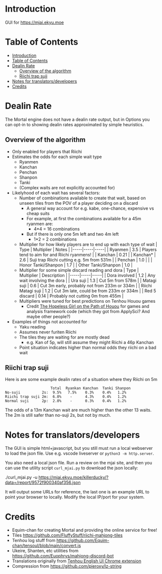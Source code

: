 # Introduction
GUI for https://mjai.ekyu.moe

# Table of Contents
- [Introduction](#introduction)
- [Table of Contents](#table-of-contents)
- [Dealin Rate](#dealin-rate)
  - [Overview of the algorithm](#overview-of-the-algorithm)
  - [Riichi trap suji](#riichi-trap-suji)
- [Notes for translators/developers](#notes-for-translatorsdevelopers)
- [Credits](#credits)

# Dealin Rate
The Mortal engine does not have a dealin rate output, but in Options you can opt-in to showing dealin rates approximated by simple heuristics.

## Overview of the algorithm
* Only enabled for players that Riichi
* Estimates the odds for each simple wait type
  * Ryanmen
  * Kanchan
  * Penchan
  * Shanpon
  * Tanki
  * (Complex waits are not explicitly accounted for)
* Likelyhood of each wait has several factors:
  * Number of combinations available to create that wait, based on unseen tiles from the POV of a player deciding on a discard
    * A general way account for e.g. kabe, one-chance, expensive vs cheap suits
    * For example, at first the combinations available for a 45m ryanmen are:
      * 4*4 = 16 combinations
    * But if there is only one 5m left and two 4m left
        * 1*2 = 2 combinations
  * Multiplier for how likely players are to end up with each type of wait
    | Type | Multiplier | Notes |
    |-----|-----|-----|
    | Ryanmen | 3.5 | Players tend to aim for and Riichi ryanmens! |
    | Kanchan | 0.21 | 
    | Kanchan* | 2.6 | Suji trap Riichi cutting e.g. 5m from 531m |
    | Penchan | 1.0 | |
    | Honor Tanki/Shanpon | 1.7 |
    | Other Tanki/Shanpon | 1.0 |
  * Multiplier for some simple discard reading and dora
    | Type | Multiplier | Description |
    |-----|-----|-----|
    | Dora involved | 1.2 | Any wait involving the dora |
    | Ura suji | 1.3 | Cut 5m from 578m |
    | Matagi suji | 0.6 | Cut 3m early, probably not from 233m or 334m |
    | Riichi Matagi suji | 1.2 | Cut 3m late, could be from 233m or 334m |
    | Red 5 discard | 0.14 | Probably not cutting 0m from 455m |
  * Multipliers were tuned for best predictions on Tenhou Houou games
    * Credit [The Hopeless Girl on the Path of Houou](https://pathofhouou.blogspot.com/2021/04/guide-replay-analysis.html) for games and analysis framework code (which they got from ApplySci? And maybe other people?)
* Examples of things not accounted for
  * Yaku reading
  * Assumes never furiten Riichi
  * The tiles they are waiting for are mostly dead
    * e.g. Kan of 5p, will still assume they might Riichi a 46p Kanchan
  * Point situation indicates higher than normal odds they riichi on a bad wait

## Riichi trap suji
Here is are some example dealin rates of a situation where they Riichi on 5m
```
                     Total  Ryankan Kanchan  Tanki Shanpon 
No-suji          2s:  9.5%   7.5%    0.3%    0.4%   1.2%
Riichi trap suji 2m:  6.0%    -      4.3%    0.4%   1.2%
Normal suji      2p:  2.0%    -      0.3%    0.4%   1.2%
```
The odds of a 13m Kanchan wait are much higher than the other 13 waits. The 2m is still safer than no-suji 2s, but not by much.

# Notes for translators/developers
The GUI is simple html+javascript, but you still must run a local webserver to load the json file. Use e.g. vscode liveserver or `python3 -m http.server`.

You also need a local json file. Run a review on the mjai site, and then you can use the utility script `curl_mjai.py` to download the json locally:

./curl_mjai.py -u https://mjai.ekyu.moe/killerducky/?data=/report/9572f900340af356.json

It will output some URLs for reference, the last one is an example URL to point your browser to locally. Modify the local IP/port for your system.

# Credits
* Equim-chan for creating Mortal and providing the online service for free!
* Tiles https://github.com/FluffyStuff/riichi-mahjong-tiles
* Tenhou log stuff from https://github.com/Equim-chan/tensoul/blob/main/convert.js
* Ukeire, Shanten, etc utilities from https://github.com/Euophrys/mahjong-discord-bot
* Translations originally from [Tenhou English UI Chrome extension](https://chromewebstore.google.com/detail/tenhou-english-ui/cbomnmkpjmleifejmnjhfnfnpiileiin)
* Compression from https://github.com/pieroxy/lz-string

